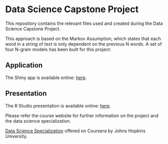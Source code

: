 # Data Science Capstone Project

This repository contains the relevant files used and created during the Data Science Capstone Project.

This approach is based on the Markov Assumption, which states that each word in a string of text is only dependent on the previous N words. A set of four N-gram models has been built for this project:

## Application
The Shiny app is available online: <a href="https://priyadamodharan.shinyapps.io/prediction-algorithm-of-next-word/" target="_blank">here</a>.
## Presentation
The R Studio presentation is available online: <a href="https://rpubs.com/Priyadamo/819833" target="_blank">here</a>.

Please refer the course website for further information on the project and the data science specialization.

[Data Science Specialization](https://www.coursera.org/specializations/jhu-data-science)
offered on Coursera by Johns Hopkins University.
